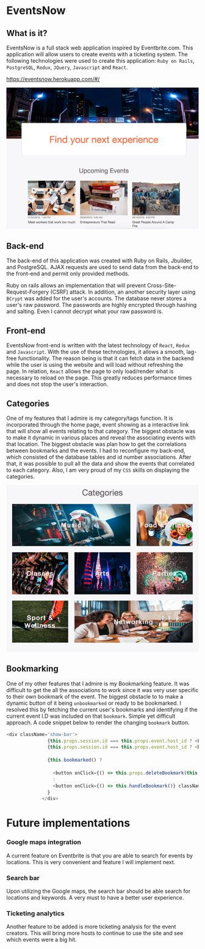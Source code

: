 # EventsNow

## What is it?
EventsNow is a full stack web application inspired by Eventbrite.com.
This application will allow users to create events with a ticketing system. The following technologies were used to create this application: `Ruby on Rails`, `PostgreSQL`, `Redux`, `JQuery`, `Javascript` and `React`.

https://eventsnow.herokuapp.com/#/


![Home page view ](https://github.com/Nenry/EventsNow/blob/master/Wireframes/images/eventsnow_homepage.png?raw=true)

## Back-end
The back-end of this application was created with Ruby on Rails, Jbuilder, and PostgreSQL.
AJAX requests are used to send data from the back-end to the front-end and permit only provided methods.

Ruby on rails allows an implementation that will prevent Cross-Site-Request-Forgery (CSRF) attack. In addition, an another security layer using `BCrypt` was added for the user's accounts. The database never stores a user's raw password. The passwords are highly encrypted through hashing and salting. Even I cannot decrypt what your raw password is.

## Front-end
EventsNow front-end is written with the latest technology of `React`, `Redux` and `Javascript`. With the use of these technologies, it allows a smooth, lag-free functionality. The reason being is that it can fetch data in the backend while the user is using the website and will load without refreshing the page. In relation, `React` allows the page to only load/render what is necessary to reload on the page. This greatly reduces performance times and does not stop the user's interaction.


## Categories
One of my features that I admire is my category/tags function. It is incorporated through the home page, event showing as a interactive link that will show all events relating to that category. The biggest obstacle was to make it dynamic in various places and reveal the associating events with that location. The biggest obstacle was plan how to get the correlations between bookmarks and the events. I had to reconfigure my back-end, which consisted of the database tables and id number associations. After that, it was possible to pull all the data and show the events that correlated to each category. Also, I am very proud of my `CSS` skills on displaying the categories.

![Categories](https://github.com/Nenry/EventsNow/blob/master/Wireframes/images/eventsnow_categories.png?raw=true)




## Bookmarking
One of my other features that I admire is my Bookmarking feature. It was difficult to get the all the associations to work since it was very user specific to their own bookmark of the event. The biggest obstacle to to make a dynamic button of it being `unbookmarked` or ready to be bookmarked. I resolved this by fetching the current user's bookmarks and identifying if the current event I.D was included on that `bookmark`. Simple yet difficult approach. A code snippet below to render the changing `bookmark` button.


```javascript
<div className='show-bar'>
               {this.props.session.id === this.props.event.host_id ? <Link to={`/events/${this.props.event.id}/edit`} className="show-bar-button">Edit</Link> : <div></div>}
               {this.props.session.id === this.props.event.host_id ? <button onClick={(e) => this.handleDelete(e)} className="show-bar-button">Delete</button> : <div></div>}

               {this.bookmarked() ?

                 <button onClick={() => this.props.deleteBookmark(this.bookmarked())} className="show-bar-button">Unbookmark</button>
                 :
                 <button onClick={() => this.handleBookmark()} className="show-bar-button">Bookmark</button>
               }
             </div>
```

# Future implementations
### Google maps integration
A current feature on Eventbrite is that you are able to search for events by locations. This is very convenient and feature I will implement next.

### Search bar
Upon utilizing the Google maps, the search bar should be able search for locations and keywords. A very must to have a better user experience.

### Ticketing analytics
Another feature to be added is more ticketing analysis for the event creators. This will bring more hosts to continue to use the site and see which events were a big hit.
